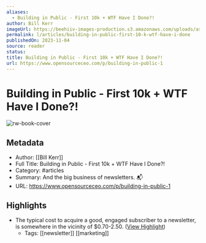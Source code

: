 ```yaml
---
aliases:
  - Building in Public - First 10k + WTF Have I Done?!
author: Bill Kerr
imageUrl: https://beehiiv-images-production.s3.amazonaws.com/uploads/asset/file/f9976e36-1c94-4036-95d1-d31a8946679a/Screenshot_2023-11-04_at_8.11.01_pm.png
permalink: l/articles/building-in-public-first-10-k-wtf-have-i-done
publishedOn: 2023-11-04
source: reader
status: 
title: Building in Public - First 10k + WTF Have I Done?!
url: https://www.opensourceceo.com/p/building-in-public-1
---
```

# Building in Public - First 10k + WTF Have I Done?!

![rw-book-cover](https://beehiiv-images-production.s3.amazonaws.com/uploads/asset/file/f9976e36-1c94-4036-95d1-d31a8946679a/Screenshot_2023-11-04_at_8.11.01_pm.png)

## Metadata

- Author: [[Bill Kerr]]
- Full Title: Building in Public - First 10k + WTF Have I Done?!
- Category: #articles
- Summary: And the big business of newsletters. 📬
- URL: https://www.opensourceceo.com/p/building-in-public-1

## Highlights

- The typical cost to acquire a good, engaged subscriber to a newsletter, is somewhere in the vicinity of $0.70-2.50. ([View Highlight](https://read.readwise.io/read/01hg0k507s8x2pqbav8kztvtxy))
    - Tags: [[newsletter]] [[marketing]]
